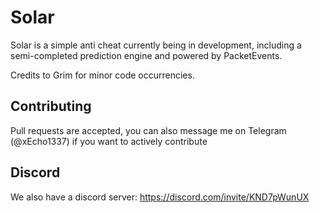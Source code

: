 # Solar

Solar is a simple anti cheat currently being in development, including a semi-completed prediction engine and powered by PacketEvents.

Credits to Grim for minor code occurrencies.

## Contributing

Pull requests are accepted, you can also message me on Telegram (@xEcho1337) if you want to actively contribute

## Discord

We also have a discord server: https://discord.com/invite/KND7pWunUX